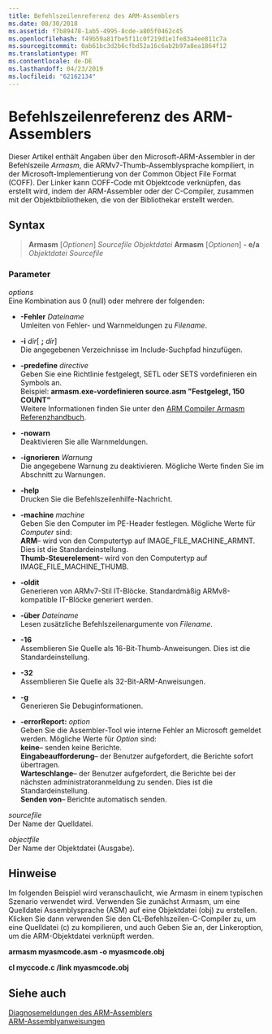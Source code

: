 ```yaml
---
title: Befehlszeilenreferenz des ARM-Assemblers
ms.date: 08/30/2018
ms.assetid: f7b89478-1ab5-4995-8cde-a805f0462c45
ms.openlocfilehash: f49b59a81fbe5f11c0f219d1e1fe83a4ee811c7a
ms.sourcegitcommit: 0ab61bc3d2b6cfbd52a16c6ab2b97a8ea1864f12
ms.translationtype: MT
ms.contentlocale: de-DE
ms.lasthandoff: 04/23/2019
ms.locfileid: "62162134"
---
```

# <a name="arm-assembler-command-line-reference"></a>Befehlszeilenreferenz des ARM-Assemblers

Dieser Artikel enthält Angaben über den Microsoft-ARM-Assembler in der Befehlszeile *Armasm*, die ARMv7-Thumb-Assemblysprache kompiliert, in der Microsoft-Implementierung von der Common Object File Format (COFF). Der Linker kann COFF-Code mit Objektcode verknüpfen, das erstellt wird, indem der ARM-Assembler oder der C-Compiler, zusammen mit der Objektbibliotheken, die von der Bibliothekar erstellt werden.

## <a name="syntax"></a>Syntax

> **Armasm** [*Optionen*] *Sourcefile* *Objektdatei*
> **Armasm** [*Optionen*] **- e/a** *Objektdatei* *Sourcefile*

### <a name="parameters"></a>Parameter

*options*<br/>
Eine Kombination aus 0 (null) oder mehrere der folgenden:

- **-Fehler** *Dateiname*<br/>
   Umleiten von Fehler- und Warnmeldungen zu *Filename*.

- **-i** *dir*[ **;** <em>dir</em>]<br/>
   Die angegebenen Verzeichnisse im Include-Suchpfad hinzufügen.

- **-predefine** *directive*<br/>
   Geben Sie eine Richtlinie festgelegt, SETL oder SETS vordefinieren ein Symbols an.<br/>
   Beispiel: **armasm.exe-vordefinieren source.asm "Festgelegt, 150 COUNT"**<br/>
   Weitere Informationen finden Sie unter den [ARM Compiler Armasm Referenzhandbuch](http://infocenter.arm.com/help/topic/com.arm.doc.dui0802b/index.html).

- **-nowarn**<br/>
   Deaktivieren Sie alle Warnmeldungen.

- **-ignorieren** *Warnung*<br/>
   Die angegebene Warnung zu deaktivieren. Mögliche Werte finden Sie im Abschnitt zu Warnungen.

- **-help**<br/>
   Drucken Sie die Befehlszeilenhilfe-Nachricht.

- **-machine** *machine*<br/>
   Geben Sie den Computer im PE-Header festlegen.  Mögliche Werte für *Computer* sind:<br/>
   **ARM**– wird von den Computertyp auf IMAGE_FILE_MACHINE_ARMNT. Dies ist die Standardeinstellung.<br/>
   **Thumb-Steuerelement**– wird von den Computertyp auf IMAGE_FILE_MACHINE_THUMB.

- **-oldit**<br/>
   Generieren von ARMv7-Stil IT-Blöcke.  Standardmäßig ARMv8-kompatible IT-Blöcke generiert werden.

- **-über** *Dateiname*<br/>
   Lesen zusätzliche Befehlszeilenargumente von *Filename*.

- **-16**<br/>
   Assemblieren Sie Quelle als 16-Bit-Thumb-Anweisungen.  Dies ist die Standardeinstellung.

- **-32**<br/>
   Assemblieren Sie Quelle als 32-Bit-ARM-Anweisungen.

- **-g**<br/>
   Generieren Sie Debuginformationen.

- **-errorReport:** *option*<br/>
   Geben Sie die Assembler-Tool wie interne Fehler an Microsoft gemeldet werden.  Mögliche Werte für *Option* sind:<br/>
   **keine**– senden keine Berichte.<br/>
   **Eingabeaufforderung**– der Benutzer aufgefordert, die Berichte sofort übertragen.<br/>
   **Warteschlange**– der Benutzer aufgefordert, die Berichte bei der nächsten administratoranmeldung zu senden. Dies ist die Standardeinstellung.<br/>
   **Senden von**– Berichte automatisch senden.

*sourcefile*<br/>
Der Name der Quelldatei.

*objectfile*<br/>
Der Name der Objektdatei (Ausgabe).

## <a name="remarks"></a>Hinweise

Im folgenden Beispiel wird veranschaulicht, wie Armasm in einem typischen Szenario verwendet wird. Verwenden Sie zunächst Armasm, um eine Quelldatei Assemblysprache (ASM) auf eine Objektdatei (obj) zu erstellen. Klicken Sie dann verwenden Sie den CL-Befehlszeilen-C-Compiler zu, um eine Quelldatei (c) zu kompilieren, und auch Geben Sie an, der Linkeroption, um die ARM-Objektdatei verknüpft werden.

**armasm myasmcode.asm -o myasmcode.obj**

**cl myccode.c /link myasmcode.obj**

## <a name="see-also"></a>Siehe auch

[Diagnosemeldungen des ARM-Assemblers](../../assembler/arm/arm-assembler-diagnostic-messages.md)<br/>
[ARM-Assemblyanweisungen](../../assembler/arm/arm-assembler-directives.md)<br/>
